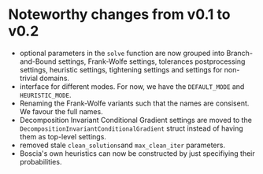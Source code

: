 # Noteworthy changes from v0.1 to v0.2

- optional parameters in the `solve` function are now grouped into Branch-and-Bound settings, Frank-Wolfe settings, tolerances
postprocessing settings, heuristic settings, tightening settings and settings for non-trivial domains.
- interface for different modes. For now, we have the `DEFAULT_MODE` and `HEURISTIC_MODE`.
- Renaming the Frank-Wolfe variants such that the names are consisent. We favour the full names.
- Decomposition Invariant Conditional Gradient settings are moved to the `DecompositionInvariantConditionalGradient` struct instead of having them as top-level settings.
- removed stale `clean_solutions`and `max_clean_iter` parameters.
- Boscia's own heuristics can now be constructed by just specifiying their probabilities. 